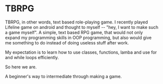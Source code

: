 # TBRPG

TBRPG, in other words, text based role-playing game. I recently played Lifeline game on android and thought to myself -- "hey, I want to make such a game myself". A simple, text based RPG game, that would not only expand my programming skills in OOP programming, but also would give me something to do instead of doing useless stuff after work.

My expectation is to learn how to use classes, functions, lamba and use for and while loops efficiently.

So here we are.

A beginner's way to intermediate through making a game.
